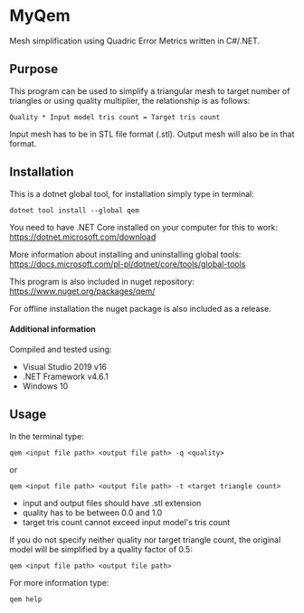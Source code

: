 # MyQem
Mesh simplification using Quadric Error Metrics written in C#/.NET.

## Purpose

This program can be used to simplify a triangular mesh to target number of triangles or using quality multiplier, the relationship is as follows:

`Quality * Input model tris count = Target tris count`

Input mesh has to be in STL file format (.stl). Output mesh will also be in that format.

## Installation
This is a dotnet global tool, for installation simply type in terminal:

`dotnet tool install --global qem`

You need to have .NET Core installed on your computer for this to work: https://dotnet.microsoft.com/download

More information about installing and uninstalling global tools:
https://docs.microsoft.com/pl-pl/dotnet/core/tools/global-tools

This program is also included in nuget repository:
https://www.nuget.org/packages/qem/

For offline installation the nuget package is also included as a release.

#### Additional information
Compiled and tested using:
- Visual Studio 2019 v16
- .NET Framework v4.6.1
- Windows 10

## Usage

In the terminal type:

`qem <input file path> <output file path> -q <quality>`

or

`qem <input file path> <output file path> -t <target triangle count>`

- input and output files should have .stl extension
- quality has to be between 0.0 and 1.0
- target tris count cannot exceed input model's tris count

If you do not specify neither quality nor target triangle count, the original model will be simplified by a quality factor of 0.5:

`qem <input file path> <output file path>`

For more information type:

`qem help`
